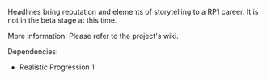 Headlines bring reputation and elements of storytelling to a RP1 career. It is not in the beta stage at this time. 

More information: Please refer to the project's wiki. 

Dependencies: 
* Realistic Progression 1
